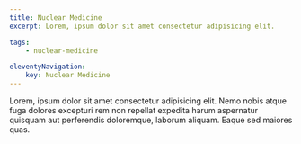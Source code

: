 ```yaml
---
title: Nuclear Medicine
excerpt: Lorem, ipsum dolor sit amet consectetur adipisicing elit.

tags: 
    - nuclear-medicine

eleventyNavigation:
    key: Nuclear Medicine
---
```


Lorem, ipsum dolor sit amet consectetur adipisicing elit. Nemo nobis atque fuga dolores excepturi rem non repellat expedita harum aspernatur quisquam aut perferendis doloremque, laborum aliquam. Eaque sed maiores quas.